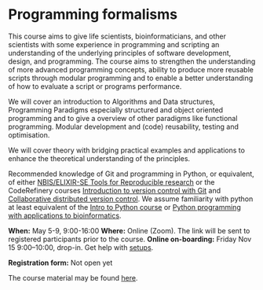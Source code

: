 # Programming formalisms

This course aims to give life scientists, bioinformaticians, and other scientists with some experience in programming and scripting an understanding of the underlying principles of software development, design, and programming. The course aims to strengthen the understanding of more advanced programming concepts, ability to produce more reusable scripts through modular programming and to enable a better understanding of how to evaluate a script or programs performance.

We will cover an introduction to Algorithms and Data structures, Programming Paradigms especially structured and object oriented programming and to give a overview of other paradigms like functional programming. Modular development and (code) reusability, testing and optimisation.

We will cover theory with bridging practical examples and applications to enhance the theoretical understanding of the principles.

Recommended knowledge of Git and programming in Python, or equivalent, of either [NBIS/ELIXIR-SE Tools for Reproducible research](https://nbis-reproducible-research.readthedocs.io/en/course_2104/) or the CodeRefinery courses [Introduction to version control with Git](https://coderefinery.github.io/git-intro/) and [Collaborative distributed version control](https://coderefinery.github.io/git-collaborative/).
We assume familiarity with python at least equivalent of the [Intro to Python course](https://uppmax.github.io/uppmax_intro_python/) or [Python programming with applications to bioinformatics](https://uppsala.instructure.com/courses/85913).

**When:** May 5-9, 9:00-16:00
**Where:** Online (Zoom). The link will be sent to registered participants prior to the course.
**Online on-boarding:** Friday Nov 15 9:00–10:00, drop-in. Get help with [setups](https://uppmax.github.io/programming_formalisms/prereqs/).

**Registration form:** Not open yet

The course material may be found [here](https://uppmax.github.io/programming_formalisms/).
